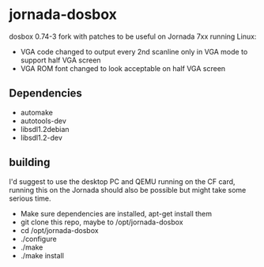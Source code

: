 # jornada-dosbox
dosbox 0.74-3 fork with patches to be useful on Jornada 7xx running Linux:
- VGA code changed to output every 2nd scanline only in VGA mode to support half VGA screen
- VGA ROM font changed to look acceptable on half VGA screen

## Dependencies
- automake
- autotools-dev
- libsdl1.2debian 
- libsdl1.2-dev

## building
I'd suggest to use the desktop PC and QEMU running on the CF card, running this on the Jornada should also be possible but might take some serious time.

- Make sure dependencies are installed, apt-get install them
- git clone this repo, maybe to /opt/jornada-dosbox
- cd /opt/jornada-dosbox
- ./configure
- ./make
- ./make install
